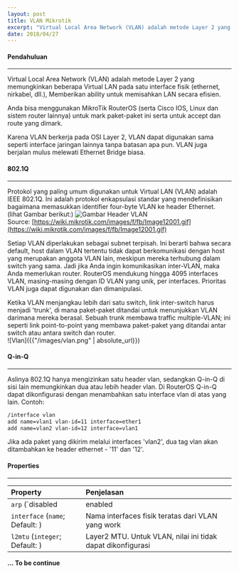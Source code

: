 ```yaml
---
layout: post
title: VLAN Mikrotik
excerpt: "Virtual Local Area Network (VLAN) adalah metode Layer 2 yang mengijinkan beberapa Virtual LAN pada satu interface fisik (ethernet, nirkabel, dll.), Memberikan ability untuk memisahkan LAN secara efisien."
date: 2018/04/27
---
```


#### Pendahuluan
***
Virtual Local Area Network (VLAN) adalah metode Layer 2 yang memungkinkan beberapa Virtual LAN pada satu interface fisik (ethernet, nirkabel, dll.), Memberikan ability untuk memisahkan LAN secara efisien.

Anda bisa menggunakan MikroTik RouterOS (serta Cisco IOS, Linux dan sistem router lainnya) untuk mark paket-paket ini serta untuk accept dan route yang dimark.

Karena VLAN berkerja pada OSI Layer 2, VLAN dapat digunakan sama seperti interface jaringan lainnya tanpa batasan apa pun. VLAN juga berjalan mulus melewati Ethernet Bridge biasa.

#### 802.1Q
***
Protokol yang paling umum digunakan untuk Virtual LAN (VLAN) adalah IEEE 802.1Q. Ini adalah protokol enkapsulasi standar yang mendefinisikan bagaimana memasukkan identifier four-byte VLAN  ke header Ethernet. (lihat Gambar berikut:)
![Gambar Header VLAN](/blog/images/Image12001.gif)<br>
Source: [https://wiki.mikrotik.com/images/f/fb/Image12001.gif](https://wiki.mikrotik.com/images/f/fb/Image12001.gif)

Setiap VLAN diperlakukan sebagai subnet terpisah. Ini berarti bahwa secara default, host dalam VLAN tertentu tidak dapat berkomunikasi dengan host yang merupakan anggota VLAN lain, meskipun mereka terhubung dalam switch yang sama. Jadi jika Anda ingin komunikasikan inter-VLAN, maka Anda memerlukan router. RouterOS mendukung hingga 4095 interfaces VLAN, masing-masing dengan ID VLAN yang unik, per interfaces. Prioritas VLAN juga dapat digunakan dan dimanipulasi.

Ketika VLAN menjangkau lebih dari satu switch, link inter-switch harus menjadi 'trunk', di mana paket-paket ditandai untuk menunjukkan VLAN darimana mereka berasal. Sebuah trunk membawa traffic multiple-VLAN; ini seperti link point-to-point yang membawa paket-paket yang ditandai antar switch atau antara switch dan router.<br>
![Vlan]({{"/images/vlan.png" | absolute_url}})

#### Q-in-Q
***
Aslinya 802.1Q hanya mengizinkan satu header vlan, sedangkan Q-in-Q di sisi lain memungkinkan dua atau lebih header vlan. Di RouterOS Q-in-Q dapat dikonfigurasi dengan menambahkan satu interface vlan di atas yang lain. Contoh:
```bash
/interface vlan
add name=vlan1 vlan-id=11 interface=ether1
add name=vlan2 vlan-id=12 interface=vlan1
```
Jika ada paket yang dikirim melalui interfaces 'vlan2', dua tag vlan akan ditambahkan ke header ethernet - '11' dan '12'.

#### Properties
***

| Property  | Penjelasan |
|:----------|:-----------|
| `arp` (`disabled | enabled | proxy-arp | reply-only`; Default: `enabled`) | Mode Address Resolution Protocol |
| `interface` (`name`; Default: ) | Nama interfaces fisik teratas dari VLAN yang work |
| `l2mtu` (`integer`; Default: )  | Layer2 MTU. Untuk VLAN, nilai ini tidak dapat dikonfigurasi |

**... To be continue**



